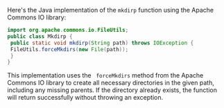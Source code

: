 Here's the Java implementation of the `mkdirp` function using the Apache Commons IO library:
```java
import org.apache.commons.io.FileUtils;
public class Mkdirp {
 public static void mkdirp(String path) throws IOException {
 FileUtils.forceMkdirs(new File(path));
 }
}
```
This implementation uses the ` forceMkdirs` method from the Apache Commons IO library to create all necessary directories in the given path, including any missing parents. If the directory already exists, the function will return successfully without throwing an exception.

